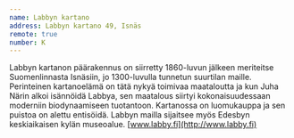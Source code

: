 ```yaml
---
name: Labbyn kartano
address: Labbyn kartano 49, Isnäs
remote: true
number: K
---
```

Labbyn kartanon päärakennus on siirretty 1860-luvun jälkeen meriteitse Suomenlinnasta Isnäsiin, jo 1300-luvulla tunnetun suurtilan maille. Perinteinen kartanoelämä on tätä nykyä toimivaa maataloutta ja kun Juha Närin alkoi isännöidä Labbya, sen maatalous siirtyi kokonaisuudessaan moderniin biodynaamiseen tuotantoon. Kartanossa on luomukauppa ja sen puistoa on alettu entisöidä. Labbyn mailla sijaitsee myös Edesbyn keskiaikaisen kylän museoalue. [www.labby.fi](http://www.labby.fi)